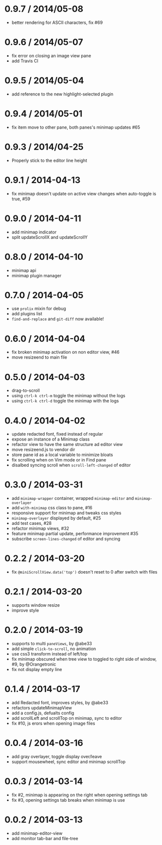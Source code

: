 0.9.7 / 2014/05-08
==================

* better rendering for ASCII characters, fix #69

0.9.6 / 2014/05-07
==================

* fix error on closing an image view pane
* add Travis CI

0.9.5 / 2014/05-04
==================

* add reference to the new highlight-selected plugin

0.9.4 / 2014/05-01
==================

* fix item move to other pane, both panes's minimap updates #65

0.9.3 / 2014/04-25
==================

* Properly stick to the editor line height

0.9.1 / 2014-04-13
==================

* fix minimap doesn't update on active view changes when auto-toggle is true, #59

0.9.0 / 2014-04-11
==================

* add minimap indicator
* split updateScrollX and updateScrollY

0.8.0 / 2014-04-10
==================

* minimap api
* minimap plugin manager

0.7.0 / 2014-04-05
==================

* use `prolix` mixin for debug
* add plugins list
* `find-and-replace` and `git-diff` now available!

0.6.0 / 2014-04-04
==================

* fix broken minimap activation on non editor view, #46
* move resizeend to main file

0.5.0 / 2014-04-03
==================

* drag-to-scroll
* using `ctrl-k ctrl-m` toggle the minimap without the logs
* using `ctrl-k ctrl-d` toggle the minimap with the logs

0.4.0 / 2014-04-02
==================

* update redacted font, fixed instead of regular
* expose an instance of a Minimap class
* refactor view to have the same structure ad editor view
* move resizeend.js to vendor dir
* store pane id as a local variable to minimize bloats
* fix scrolling when on Vim mode or in Find pane
* disalbed syncing scroll when `scroll-left-changed` of editor

0.3.0 / 2014-03-31
==================

* add `minimap-wrapper` container, wrapped `minimap-editor` and `minimap-overlayer`
* add `with-minimap` css class to pane, #16
* responsive support for minimap and tweaks css styles
* `minimap-overlayer` displayed by default, #25
* add test cases, #28
* refactor minimap views, #32
* feature minimap partial update, performance improvement #35
* subscribe `screen-lines-changed` of editor and syncing

0.2.2 / 2014-03-20
==================

* fix `@miniScrollView.data('top')` doesn't reset to 0 after switch with files

0.2.1 / 2014-03-20
==================

* supports window resize
* improve style

0.2.0 / 2014-03-19
==================

* supports to multi `paneViews`, by @abe33
* add simple `click-to-scroll`, no animation
* use css3 transform instead of left/top
* fix minimap obscured when tree view to toggled to right side of window, #9, by @Orangetronic
* fix not display empty line

0.1.4 / 2014-03-17
==================

* add Redacted font, improves styles, by @abe33
* refactors updateMinimapView
* add a config.js, defualts config
* add scrollLeft and scrollTop on minimap, sync to editor
* fix #10, js erors when opening image files

0.0.4 / 2014-03-16
==================

* add gray overlayer, toggle display over/leave
* support mousewheel, sync editor and minimap scrollTop


0.0.3 / 2014-03-14
==================

* fix #2, minimap is appearing on the right when opening settings tab
* fix #3, opening settings tab breaks when minimap is use

0.0.2 / 2014-03-13
==================

* add minimap-editor-view
* add monitor tab-bar and file-tree

